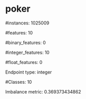 # poker

#instances: 1025009

#features: 10

  #binary_features: 0

  #integer_features: 10

  #float_features: 0

Endpoint type: integer

#Classes: 10

Imbalance metric: 0.369373434862

